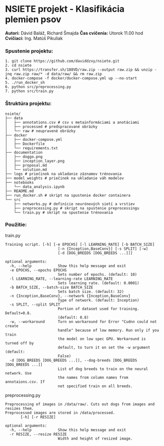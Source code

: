 NSIETE projekt - Klasifikácia plemien psov
==========================================

**Autori:** Dávid Baláž, Richard Šmajda **Čas cvičenia:** Utorok 11.00 hod
**Cvičiaci:** Ing. Matúš Pikuliak

### Spustenie projektu:

~~~~~~~~~~~~~~~~~~~~~~~~~~~~~~~~~~~~~~~~~~~~~~~~~~~~~~~~~~~~~~~~~~~~~~~~~~~~~~~~
1. git clone https://github.com/daviddzxy/nsiete.git
2. cd nsiete
3. curl https://transfer.sh/188VD/raw.zip --output raw.zip && unzip -jnq raw.zip raw/* -d data/raw/ && rm raw.zip
4. docker-compose -f docker/docker-compose.yml up --no-start
5. ./run_docker_sh
6. python src/preprocessing.py
7. python src/train.py
~~~~~~~~~~~~~~~~~~~~~~~~~~~~~~~~~~~~~~~~~~~~~~~~~~~~~~~~~~~~~~~~~~~~~~~~~~~~~~~~

### Štruktúra projektu:

~~~~~~~~~~~~~~~~~~~~~~~~~~~~~~~~~~~~~~~~~~~~~~~~~~~~~~~~~~~~~~~~~~~~~~~~~~~~~~~~
nsiete/
├── data
│   ├── annotations.csv # csv s metainformáciami a anotáciami
│   ├── processed # predspracované obrázky
│   └── raw # neupravené obrázky
├── docker
│   ├── docker-compose.yml
│   ├── Dockerfile
│   └── requirements.txt
├── documentation
│   ├── doggo.png
│   ├── inception_layer.png
│   ├── proposal.md
│   └── solution.md
├── logs # priečinok na ukladanie záznamov trénovania
├── model_weights # priečinok na ukladanie váh modelov
├── notebooks
│   └── data_analysis.ipynb
├── README.md
├── run_docker.sh # skript na spustenie docker containera 
└── src
    ├── networks.py # definície neurónových sietí a vrstiev
    ├── preprocessing.py # skript na spustenie preprocessingu
    └── train.py # skript na spustenie trénovania
~~~~~~~~~~~~~~~~~~~~~~~~~~~~~~~~~~~~~~~~~~~~~~~~~~~~~~~~~~~~~~~~~~~~~~~~~~~~~~~~

### Použitie:

train.py

~~~~~~~~~~~~~~~~~~~~~~~~~~~~~~~~~~~~~~~~~~~~~~~~~~~~~~~~~~~~~~~~~~~~~~~~~~~~~~~~
Training script. [-h] [-e EPOCHS] [-l LEARNING_RATE] [-b BATCH_SIZE]
                        [-n {Inception,BaseConv}] [-s SPLIT] [-w]
                        [-d [DOG_BREEDS [DOG_BREEDS ...]]]

optional arguments:
  -h, --help            Show this help message and exit
  -e EPOCHS, --epochs EPOCHS
                        Sets number of epochs. (default: 10)
  -l LEARNING_RATE, --learning-rate LEARNING_RATE
                        Sets learning rate. (default: 0.0001)
  -b BATCH_SIZE, --batch-size BATCH_SIZE
                        Sets batch size. (default: 32)
  -n {Inception,BaseConv}, --network {Inception,BaseConv}
                        Type of network. (default: Inception)
  -s SPLIT, --split SPLIT
                        Portion of dataset used for training. Default=0.8.
                        (default: 0.8)
  -w, --workaround      Turn on workaround for Error "Cudnn could not create
                        handle" because of low memory. Run only if you train
                        the model on low spec GPU. Workaround is turned off by
                        default, to turn it on set the -w argument (default:
                        False)
  -d [DOG_BREEDS [DOG_BREEDS ...]], --dog-breeds [DOG_BREEDS [DOG_BREEDS ...]]
                        List of dog breeds to train on the neural network. Use
                        the names from column names from annotaions.csv. If
                        not specified train on all breeds.
~~~~~~~~~~~~~~~~~~~~~~~~~~~~~~~~~~~~~~~~~~~~~~~~~~~~~~~~~~~~~~~~~~~~~~~~~~~~~~~~

preprocessing.py

~~~~~~~~~~~~~~~~~~~~~~~~~~~~~~~~~~~~~~~~~~~~~~~~~~~~~~~~~~~~~~~~~~~~~~~~~~~~~~~~
Preprocessing of images in /data/raw/. Cuts out dogs from images and resizes them. 
Preprocessed images are stored in /data/processed.
       [-h] [-r RESIZE]

optional arguments:
  -h, --help            Show this help message and exit
  -r RESIZE, --resize RESIZE
                        Width and height of resized image.
~~~~~~~~~~~~~~~~~~~~~~~~~~~~~~~~~~~~~~~~~~~~~~~~~~~~~~~~~~~~~~~~~~~~~~~~~~~~~~~~
